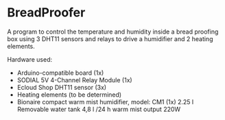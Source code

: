 # BreadProofer
A program to control the temperature and humidity inside a bread proofing box using 3 DHT11 sensors and relays to drive a humidifier and 2 heating elements.

Hardware used:

- Arduino-compatible board (1x)
- SODIAL 5V 4-Channel Relay Module (1x)
- Ecloud Shop DHT11 sensor (3x)
- Heating elements (to be determined)
- Bionaire compact warm mist humidifier, model: CM1 (1x)
  2.25 l Removable water tank
  4,8 l /24 h warm mist output
  220W
